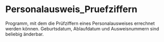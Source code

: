 # Personalausweis_Pruefziffern

Programm, mit dem die Prüfziffern eines Personalausweises errechnet werden können.
Geburtsdatum, Ablaufdatum und Ausweisnummern sind beliebig änderbar.
